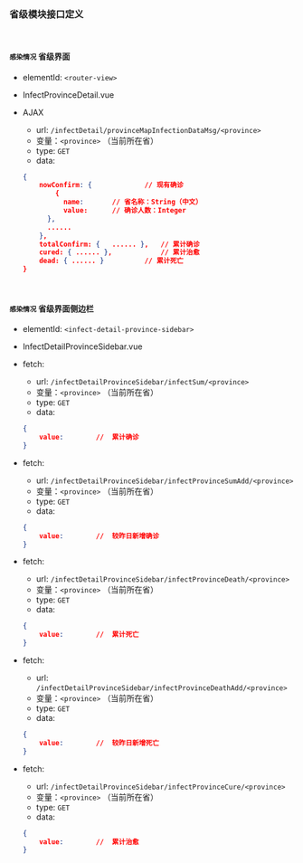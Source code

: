 ### 省级模块接口定义

</br>

#### `感染情况` 省级界面

* elementId: `<router-view>`

* InfectProvinceDetail.vue

* AJAX

  * url: `/infectDetail/provinceMapInfectionDataMsg/<province>`
  * 变量：`<province>` （当前所在省）
  * type: `GET`
  * data:

  ```json
  {
      nowConfirm: {				// 现有确诊
          {
          	name:		// 省名称：String（中文）
          	value:		// 确诊人数：Integer
      	},
      	......
      },
      totalConfirm: {	...... },	// 累计确诊
      cured: { ...... },			// 累计治愈
      dead: { ...... }			// 累计死亡
  }
  ```

</br>

#### `感染情况` 省级界面侧边栏

* elementId: `<infect-detail-province-sidebar>`

* InfectDetailProvinceSidebar.vue

* fetch:

  * url: `/infectDetailProvinceSidebar/infectSum/<province>`
  * 变量：`<province>` （当前所在省）
  * type: `GET`
  * data:

  ```json
  {
      value:		//  累计确诊
  }
  ```

* fetch:

  * url: `/infectDetailProvinceSidebar/infectProvinceSumAdd/<province>`
  * 变量：`<province>` （当前所在省）
  * type: `GET`
  * data:

  ```json
  {
      value:		//  较昨日新增确诊
  }
  ```

* fetch:

  * url: `/infectDetailProvinceSidebar/infectProvinceDeath/<province>`
  * 变量：`<province>` （当前所在省）
  * type: `GET`
  * data:

  ```json
  {
      value:		//  累计死亡
  }
  ```

* fetch:

  * url: `/infectDetailProvinceSidebar/infectProvinceDeathAdd/<province>`
  * 变量：`<province>` （当前所在省）
  * type: `GET`
  * data:

  ```json
  {
      value:		//  较昨日新增死亡
  }
  ```

* fetch:

  * url: `/infectDetailProvinceSidebar/infectProvinceCure/<province>`
  * 变量：`<province>` （当前所在省）
  * type: `GET`
  * data:

  ```json
  {
      value:		//  累计治愈
  }
  ```

  
